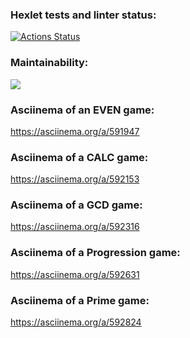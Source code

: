 ### Hexlet tests and linter status:
[![Actions Status](https://github.com/ivasdtmbb/java-project-61/workflows/hexlet-check/badge.svg)](https://github.com/ivasdtmbb/java-project-61/actions)

### Maintainability:
<a href="https://codeclimate.com/github/ivasdtmbb/java-project-61/maintainability"><img src="https://api.codeclimate.com/v1/badges/216273353a73580a9164/maintainability" /></a>


### Asciinema of an EVEN game:
https://asciinema.org/a/591947

### Asciinema of a CALC game:
https://asciinema.org/a/592153

### Asciinema of a GCD game:
https://asciinema.org/a/592316

### Asciinema of a Progression game:
https://asciinema.org/a/592631

### Asciinema of a Prime game:
https://asciinema.org/a/592824

